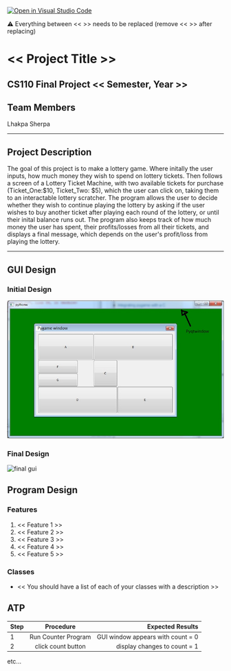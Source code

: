 [![Open in Visual Studio Code](https://classroom.github.com/assets/open-in-vscode-718a45dd9cf7e7f842a935f5ebbe5719a5e09af4491e668f4dbf3b35d5cca122.svg)](https://classroom.github.com/online_ide?assignment_repo_id=14589463&assignment_repo_type=AssignmentRepo)

:warning: Everything between << >> needs to be replaced (remove << >> after replacing)

# << Project Title >>
## CS110 Final Project  << Semester, Year >>

## Team Members

Lhakpa Sherpa

***

## Project Description

The goal of this project is to make a lottery game. Where initally the user inputs, how much money they wish to spend on lottery tickets. Then follows a screen of a Lottery Ticket Machine, with two available tickets for purchase (Ticket_One:$10, Ticket_Two: $5), which the user can click on, taking them to an interactable lottery scratcher. The program allows the user to decide whether they wish to continue playing the lottery by asking if the user wishes to buy another ticket after playing each round of the lottery, or until their inital balance runs out. The program also keeps track of how much money the user has spent, their profits/losses from all their tickets, and displays a final message, which depends on the user's profit/loss from playing the lottery. 

***    

## GUI Design

### Initial Design

![initial gui](assets/gui.jpg)

### Final Design

![final gui](assets/finalgui.jpg)

## Program Design

### Features

1. << Feature 1 >>
2. << Feature 2 >>
3. << Feature 3 >>
4. << Feature 4 >>
5. << Feature 5 >>

### Classes

- << You should have a list of each of your classes with a description >>

## ATP

| Step                 |Procedure             |Expected Results                   |
|----------------------|:--------------------:|----------------------------------:|
|  1                   | Run Counter Program  |GUI window appears with count = 0  |
|  2                   | click count button   | display changes to count = 1      |
etc...
